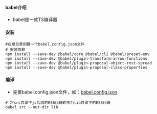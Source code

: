 #### babel介绍

- babel是一款TS编译器

#### 安装

```shell
#在根目录创建一个babel.config.json文件
# 安装依赖
npm install --save-dev @babel/core @babel/cli @babel/preset-env
npm install --save-dev @babel/plugin-transform-arrow-functions
npm install --save-dev @babel/plugin-proposal-object-rest-spread
npm install --save-dev @babel/plugin-proposal-class-properties
```

#### 编译

- 完善babel.config.json文件，如：[babel.config.json](../babel.config.json)

```shell
# 将src目录下js后缀的ES6代码转换为lib目录下的ES5代码
babel src --out-dir lib
```
